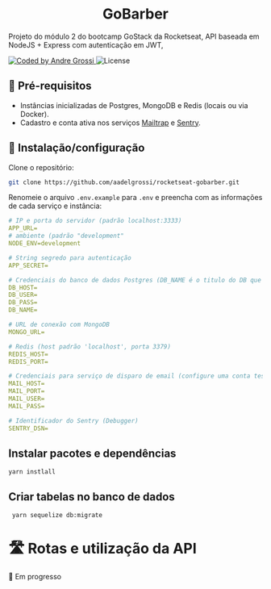<h1 align="center">GoBarber</h1>

<p>Projeto do módulo 2 do bootcamp GoStack da Rocketseat, API baseada em NodeJS + Express com autenticação em JWT, </p>

  <a href="https://github.com/aadelgrossi/">
    <img alt="Coded by Andre Grossi" src="https://img.shields.io/badge/made%20by-Andre%20Grossi-blue">
  </a>

  <img alt="License" src="https://img.shields.io/badge/license-MIT-%2304D361">

</p>

## :memo: Pré-requisitos

* Instâncias inicializadas de Postgres, MongoDB e Redis (locais ou via Docker). 
* Cadastro e conta ativa nos serviços <a href='https://www.md5hashgenerator.com/'>Mailtrap</a> e <a href='https://sentry.io'>Sentry</a>.

## :wrench: Instalação/configuração

Clone o repositório:
```bash
git clone https://github.com/aadelgrossi/rocketseat-gobarber.git
```

Renomeie o arquivo ``.env.example``  para ``.env`` e preencha com as informações de cada serviço e instância:

```yaml
# IP e porta do servidor (padrão localhost:3333) 
APP_URL=
# ambiente (padrão "development"
NODE_ENV=development

# String segredo para autenticação
APP_SECRET=

# Credenciais do banco de dados Postgres (DB_NAME é o titulo do DB que deve ser criado manualmente)
DB_HOST=
DB_USER=
DB_PASS=
DB_NAME=

# URL de conexão com MongoDB
MONGO_URL=

# Redis (host padrão 'localhost', porta 3379)
REDIS_HOST=
REDIS_PORT=

# Credenciais para serviço de disparo de email (configure uma conta teste no Mailtrap)
MAIL_HOST=
MAIL_PORT=
MAIL_USER=
MAIL_PASS=

# Identificador do Sentry (Debugger)
SENTRY_DSN=
```

## Instalar pacotes e dependências

``yarn instlall``

## Criar tabelas no banco de dados
`` yarn sequelize db:migrate``

# :motorway: Rotas e utilização da API

:construction: Em progresso
